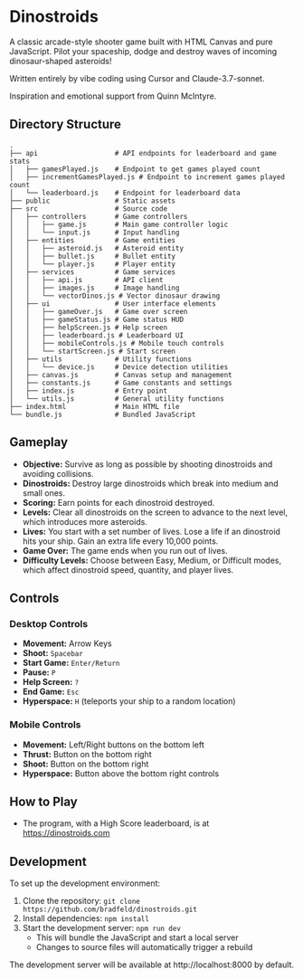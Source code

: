 # Dinostroids

A classic arcade-style shooter game built with HTML Canvas and pure JavaScript. Pilot your spaceship, dodge and destroy waves of incoming dinosaur-shaped asteroids!

Written entirely by vibe coding using Cursor and Claude-3.7-sonnet.

Inspiration and emotional support from Quinn McIntyre.

## Directory Structure

```
.
├── api                   # API endpoints for leaderboard and game stats
│   ├── gamesPlayed.js    # Endpoint to get games played count
│   ├── incrementGamesPlayed.js # Endpoint to increment games played count
│   └── leaderboard.js    # Endpoint for leaderboard data
├── public                # Static assets
├── src                   # Source code
│   ├── controllers       # Game controllers
│   │   ├── game.js       # Main game controller logic
│   │   └── input.js      # Input handling
│   ├── entities          # Game entities
│   │   ├── asteroid.js   # Asteroid entity
│   │   ├── bullet.js     # Bullet entity
│   │   └── player.js     # Player entity
│   ├── services          # Game services
│   │   ├── api.js        # API client
│   │   ├── images.js     # Image handling
│   │   └── vectorDinos.js # Vector dinosaur drawing
│   ├── ui                # User interface elements
│   │   ├── gameOver.js   # Game over screen
│   │   ├── gameStatus.js # Game status HUD
│   │   ├── helpScreen.js # Help screen
│   │   ├── leaderboard.js # Leaderboard UI
│   │   ├── mobileControls.js # Mobile touch controls
│   │   └── startScreen.js # Start screen
│   ├── utils             # Utility functions
│   │   └── device.js     # Device detection utilities
│   ├── canvas.js         # Canvas setup and management
│   ├── constants.js      # Game constants and settings
│   ├── index.js          # Entry point
│   └── utils.js          # General utility functions
├── index.html            # Main HTML file
└── bundle.js             # Bundled JavaScript
```

## Gameplay

*   **Objective:** Survive as long as possible by shooting dinostroids and avoiding collisions.
*   **Dinostroids:** Destroy large dinostroids which break into medium and small ones.
*   **Scoring:** Earn points for each dinostroid destroyed.
*   **Levels:** Clear all dinostroids on the screen to advance to the next level, which introduces more asteroids.
*   **Lives:** You start with a set number of lives. Lose a life if an dinostroid hits your ship. Gain an extra life every 10,000 points.
*   **Game Over:** The game ends when you run out of lives.
*   **Difficulty Levels:** Choose between Easy, Medium, or Difficult modes, which affect dinostroid speed, quantity, and player lives.

## Controls

### Desktop Controls
*   **Movement:** Arrow Keys
*   **Shoot:** `Spacebar`
*   **Start Game:** `Enter/Return`
*   **Pause:** `P`
*   **Help Screen:** `?`
*   **End Game:** `Esc`
*   **Hyperspace:** `H` (teleports your ship to a random location)

### Mobile Controls
*   **Movement:** Left/Right buttons on the bottom left
*   **Thrust:** Button on the bottom right
*   **Shoot:** Button on the bottom right
*   **Hyperspace:** Button above the bottom right controls

## How to Play

*   The program, with a High Score leaderboard, is at https://dinostroids.com

## Development

To set up the development environment:

1. Clone the repository: `git clone https://github.com/bradfeld/dinostroids.git`
2. Install dependencies: `npm install`
3. Start the development server: `npm run dev`
   - This will bundle the JavaScript and start a local server
   - Changes to source files will automatically trigger a rebuild

The development server will be available at http://localhost:8000 by default.


